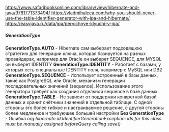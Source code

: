 https://www.safaribooksonline.com/library/view/hibernate-and-java/9781771373494/
https://vladmihalcea.com/why-you-should-never-use-the-table-identifier-generator-with-jpa-and-hibernate/
https://easyjava.ru/data/jpa/pervichnye-klyuchi-v-jpa/				      

##### GenerationType

**GenerationType.AUTO** - Hibernate сам выберает подходящюю стратегию для 
					      генерации ключа, которая базируется на разных провайдерах,
					      например для Oracle он выберет SEQUENCE, для MYSQL он выберет IDENTITY
**GenerationType.IDENTITY** - Работает с базами, у которых есть специальные IDENTITY поля, например с MySQL или DB2
**GenerationType.SEQUENCE** - Использует встроенный в базы данных, такие как PostgreSQL или Oracle, 
						      механизм генерации последовательных значений (sequence). 
						      Использование этого генератора требует как создания отдельной sequence в базе данных.
**GenerationType.TABLE** - Не зависит от поддержки конкретной базой данных и хранит счётчики значений в отдельной таблице. 
                           С одной стороны это более гибкое и настраиваемое решение, 
                           с другой стороны более медленное и требующее большей настройки
**Без GenerationType** - Ошибка *org.hibernate.id.IdentifierGenerationException: ids for this class must be manually assigned beforeQuery calling save()*                         